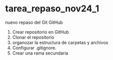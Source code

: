 # tarea_repaso_nov24_1
nuevo repaso del Git GitHub
1. Crear repositorio en GitHub
2. Clonar el repositorio
3. organozar la estructura de carpetas y archivos
4. Configurar .gitignore.
5. Crear una rama secundaria